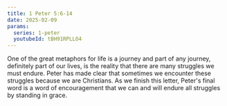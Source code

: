 ```yaml
---
title: 1 Peter 5:6-14
date: 2025-02-09
params:
  series: 1-peter
  youtubeId: tBH91RPLLO4
---
```


One of the great metaphors for life is a journey and part of any journey, definitely part of our lives, is the reality that there are many struggles we must endure. Peter has made clear that sometimes we encounter these struggles because we are Christians. As we finish this letter, Peter's final word is a word of encouragement that we can and will endure all struggles by standing in grace.
